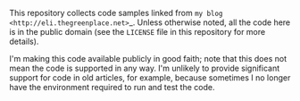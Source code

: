 This repository collects code samples linked from `my blog
<http://eli.thegreenplace.net>`_. Unless otherwise noted, all the code here is
in the public domain (see the ``LICENSE`` file in this repository for more
details).

I'm making this code available publicly in good faith; note that this does not
mean the code is supported in any way. I'm unlikely to provide significant
support for code in old articles, for example, because sometimes I no longer
have the environment required to run and test the code.
